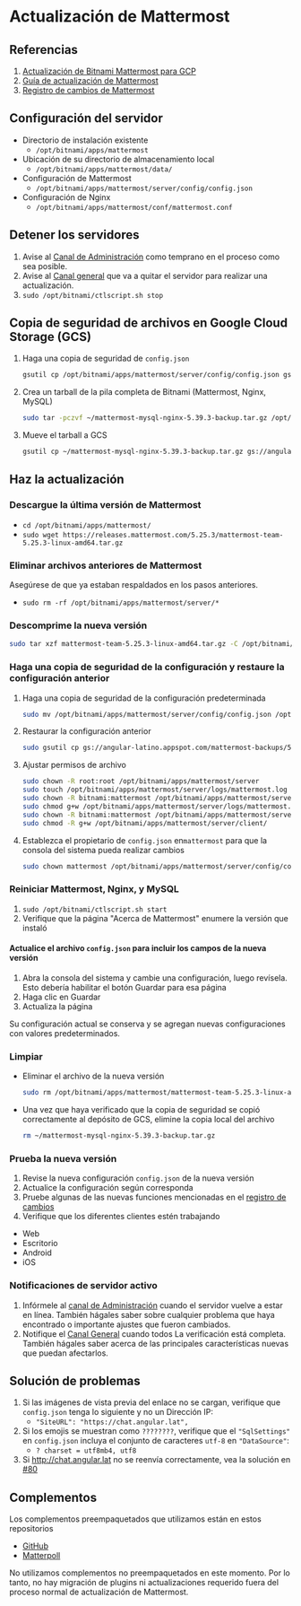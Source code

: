 # Actualización de Mattermost

## Referencias

1. [Actualización de Bitnami Mattermost para GCP](https://docs.bitnami.com/google/apps/mattermost/administration/upgrade/)
1. [Guía de actualización de Mattermost](https://docs.mattermost.com/administration/upgrade.html)
1. [Registro de cambios de Mattermost](https://docs.mattermost.com/administration/changelog.html)

## Configuración del servidor

- Directorio de instalación existente
  - `/opt/bitnami/apps/mattermost`
- Ubicación de su directorio de almacenamiento local
  - `/opt/bitnami/apps/mattermost/data/`
- Configuración de Mattermost
  - `/opt/bitnami/apps/mattermost/server/config/config.json`
- Configuración de Nginx
  - `/opt/bitnami/apps/mattermost/conf/mattermost.conf`

## Detener los servidores

1. Avise al [Canal de Administración](https://chat.angular.lat/default/channels/administracin)
   como temprano en el proceso como sea posible.
1. Avise al [Canal general](https://chat.angular.lat/default/channels/town-square)
   que va a quitar el servidor para realizar una actualización.
1. `sudo /opt/bitnami/ctlscript.sh stop`

## Copia de seguridad de archivos en Google Cloud Storage (GCS)

1. Haga una copia de seguridad de `config.json`
   ```bash
   gsutil cp /opt/bitnami/apps/mattermost/server/config/config.json gs://angular-latino.appspot.com/mattermost-backups/5.39.3/config.json
   ```
1. Crea un tarball de la pila completa de Bitnami (Mattermost, Nginx, MySQL)
   ```bash
   sudo tar -pczvf ~/mattermost-mysql-nginx-5.39.3-backup.tar.gz /opt/bitnami
   ```
1. Mueve el tarball a GCS
   ```bash
   gsutil cp ~/mattermost-mysql-nginx-5.39.3-backup.tar.gz gs://angular-latino.appspot.com/mattermost-backups/5.39.3/
   ```

## Haz la actualización

### Descargue la última versión de Mattermost

- `cd /opt/bitnami/apps/mattermost/`
- `sudo wget https://releases.mattermost.com/5.25.3/mattermost-team-5.25.3-linux-amd64.tar.gz`

### Eliminar archivos anteriores de Mattermost

Asegúrese de que ya estaban respaldados en los pasos anteriores.

- `sudo rm -rf /opt/bitnami/apps/mattermost/server/*`

### Descomprime la nueva versión

```bash
sudo tar xzf mattermost-team-5.25.3-linux-amd64.tar.gz -C /opt/bitnami/apps/mattermost/server --strip-components=1
```

### Haga una copia de seguridad de la configuración y restaure la configuración anterior

1. Haga una copia de seguridad de la configuración predeterminada
   ```bash
   sudo mv /opt/bitnami/apps/mattermost/server/config/config.json /opt/bitnami/apps/mattermost/server/config/default.json
   ```
1. Restaurar la configuración anterior
   ```bash
   sudo gsutil cp gs://angular-latino.appspot.com/mattermost-backups/5.39.3/config.json /opt/bitnami/apps/mattermost/server/config/config.json
   ```
1. Ajustar permisos de archivo
   ```bash
   sudo chown -R root:root /opt/bitnami/apps/mattermost/server
   sudo touch /opt/bitnami/apps/mattermost/server/logs/mattermost.log
   sudo chown -R bitnami:mattermost /opt/bitnami/apps/mattermost/server/logs
   sudo chmod g+w /opt/bitnami/apps/mattermost/server/logs/mattermost.log
   sudo chown -R bitnami:mattermost /opt/bitnami/apps/mattermost/server/client/
   sudo chmod -R g+w /opt/bitnami/apps/mattermost/server/client/
   ```
1. Establezca el propietario de `config.json` en`mattermost` para que la consola del sistema pueda
   realizar cambios
   ```bash
   sudo chown mattermost /opt/bitnami/apps/mattermost/server/config/config.json
   ```

### Reiniciar Mattermost, Nginx, y MySQL

1. `sudo /opt/bitnami/ctlscript.sh start`
1. Verifique que la página "Acerca de Mattermost" enumere la versión que instaló

#### Actualice el archivo `config.json` para incluir los campos de la nueva versión

1. Abra la consola del sistema y cambie una configuración, luego revísela.
   Esto debería habilitar el botón Guardar para esa página
1. Haga clic en Guardar
1. Actualiza la página

Su configuración actual se conserva y se agregan nuevas configuraciones con valores predeterminados.

### Limpiar

- Eliminar el archivo de la nueva versión
  ```bash
  sudo rm /opt/bitnami/apps/mattermost/mattermost-team-5.25.3-linux-amd64.tar.gz
  ```
- Una vez que haya verificado que la copia de seguridad se copió correctamente al depósito de GCS,
  elimine la copia local del archivo
  ```bash
  rm ~/mattermost-mysql-nginx-5.39.3-backup.tar.gz
  ```

### Prueba la nueva versión

1. Revise la nueva configuración `config.json` de la nueva versión
1. Actualice la configuración según corresponda
1. Pruebe algunas de las nuevas funciones mencionadas en el
   [registro de cambios](https://docs.mattermost.com/administration/changelog.html)
1. Verifique que los diferentes clientes estén trabajando

- Web
- Escritorio
- Android
- iOS

### Notificaciones de servidor activo

1. Infórmele al [canal de Administración](https://chat.angular.lat/default/channels/administracin)
   cuando el servidor vuelve a estar en línea. También hágales saber sobre cualquier problema que
   haya encontrado o importante ajustes que fueron cambiados.
1. Notifique el [Canal General](https://chat.angular.lat/default/channels/town-square) cuando todos
   La verificación está completa. También hágales saber acerca de las principales características
   nuevas que puedan afectarlos.

## Solución de problemas

1. Si las imágenes de vista previa del enlace no se cargan, verifique que `config.json` tenga lo
   siguiente y no un Dirección IP:
   - `"SiteURL": "https://chat.angular.lat",`
1. Si los emojis se muestran como `????????`, verifique que el `"SqlSettings"` en `config.json`
   incluya el conjunto de caracteres `utf-8` en `"DataSource"`:
   - `? charset = utf8mb4, utf8`
1. Si http://chat.angular.lat no se reenvía correctamente, vea la solución en
   [#80](https://github.com/angular-hispano/angular-hispano/issues/80)

## Complementos

Los complementos preempaquetados que utilizamos están en estos repositorios

- [GitHub](https://github.com/mattermost/mattermost-plugin-github/releases)
- [Matterpoll](https://github.com/matterpoll/matterpoll/releases)

No utilizamos complementos no preempaquetados en este momento. Por lo tanto, no hay migración de
plugins ni actualizaciones requerido fuera del proceso normal de actualización de Mattermost.
